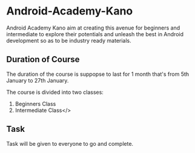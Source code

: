 # Android-Academy-Kano
Android Academy Kano aim at creating this avenue for beginners and intermediate to explore their potentials and unleash 
the best in Android development so as to be industry ready materials.

## Duration of Course
The duration of the course is suppopse to last for 1 month that's from 5th January to 27th January.
<br/>

The course is divided into two classes:<br/>
1. Beginners Class<br/>
2. Intermediate Class</>

## Task
Task will be given to everyone to go and complete.

